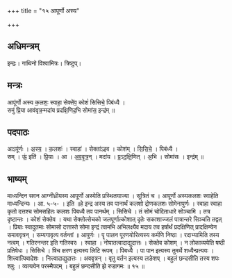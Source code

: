 +++
title = "१५ आपूर्णो अस्य"

+++
## अधिमन्त्रम्
इन्द्रः। गाथिनो विश्वामित्रः। त्रिष्टुप्।

## मन्त्रः
आपू॑र्णो अस्य क॒लशः॒ स्वाहा॒ सेक्ते॑व॒ कोशं॑ सिसिचे॒ पिब॑ध्यै ।  
समु॑ प्रि॒या आव॑वृत्र॒न्मदा॑य प्रदक्षि॒णिद॒भि सोमा॑स॒ इन्द्र॑म् ॥

## पदपाठः
आऽपू॑र्णः । अ॒स्य॒ । क॒लशः॑ । स्वाहा॑ । सेक्ता॑ऽइव । कोश॑म् । सि॒सि॒चे॒ । पिब॑ध्यै ।  
सम् । ऊं॒ इति॑ । प्रि॒याः । आ । अ॒व॒वृ॒त्र॒न् । मदा॑य । प्र॒ऽद॒क्षि॒णित् । अ॒भि । सोमा॑सः । इन्द्र॑म् ॥

## भाष्यम्
माध्यन्दिन सवन आग्नीध्रीयस्य आपूर्णो अस्येति प्रस्थितयाज्या । सूत्रितं च । आपूर्णो अस्यकलशः स्वाहेति माध्यन्दिन्यः । आ. ५-५- । इति ॥हे इन्द्र अस्य तव पानार्थं कलशो द्रोणकलशः सोमेनापुर्णः । स्वाहा स्वाहा कृतो दत्तश्च सोमसहितः कलशः पिबध्यै तव पानर्थम् । सिसिचे । तं सोमं चोदिताधारे सोञ्चामि । तत्र दृष्टान्तः । कोशं सेक्तेव । यथा सेक्तोत्सेचको जलपूर्णात्कोशात् दृतेः सकाशाज्जलं पात्रान्तरे सिञ्चति तद्वत् । प्रियाः स्वादुतमाः सोमासो दत्तास्ते सोमा इन्द्रं त्वामभि अभिलक्ष्यैव मदाय तव हर्षार्थं प्रदक्षिणित् प्रादक्षिण्येन समाववृत्रन् । सम्यगावृत्य वर्तन्तां ॥ आपुर्णः । पॄ पालन पूरणयोरित्यस्य कर्मणि निष्ठा । रदाभ्यामिति तस्य नत्वम् । गतिरनन्तर इति गतिस्वरः । स्वाहा । नोपातत्वादाद्युदात्तः । सेक्तेव कोशम् । न लोकाव्ययेति षष्ठी प्रतिषेधः । सिसिचे । षिच क्षरण इत्यस्य लिटि रूपम् । पिबध्यै । पा पान इत्यस्य तुमर्थे शध्यैन्प्रत्ययः । शित्त्वात्पिबादेशः । नित्त्वादाद्युदात्तः । अववृत्रन् । वृतु वर्तन इत्यस्य लङेशप् । बहुलं छन्दसीति तस्य शपः श्लुः । व्यत्ययेन परस्मैपदम् । बहुलं छन्दसीति झे रुडागमः ॥ १५ ॥